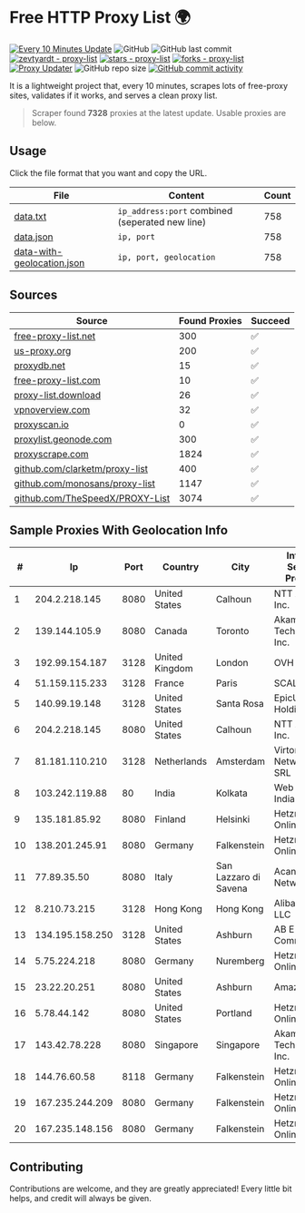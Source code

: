 
# Free HTTP Proxy List 🌍

[![Every 10 Minutes Update](https://github.com/mertguvencli/http-proxy-list/actions/workflows/main.yml/badge.svg?branch=main)](https://github.com/mertguvencli/http-proxy-list/actions/workflows/main.yml)
![GitHub](https://img.shields.io/github/license/mertguvencli/http-proxy-list)
![GitHub last commit](https://img.shields.io/github/last-commit/mertguvencli/http-proxy-list)
[![zevtyardt - proxy-list](https://img.shields.io/static/v1?label=zevtyardt&message=proxy-list&color=blue&logo=github)](https://github.com/zevtyardt/proxy-list "Go to GitHub repo")
[![stars - proxy-list](https://img.shields.io/github/stars/zevtyardt/proxy-list?style=social)](https://github.com/zevtyardt/proxy-list)
[![forks - proxy-list](https://img.shields.io/github/forks/zevtyardt/proxy-list?style=social)](https://github.com/zevtyardt/proxy-list)
[![Proxy Updater](https://github.com/zevtyardt/proxy-list/workflows/Proxy%20Updater/badge.svg)](https://github.com/zevtyardt/proxy-list/actions?query=workflow:"Proxy+Updater")
![GitHub repo size](https://img.shields.io/github/repo-size/zevtyardt/proxy-list)
[![GitHub commit activity](https://img.shields.io/github/commit-activity/m/zevtyardt/proxy-list?logo=commits)](https://github.com/zevtyardt/proxy-list/commits/main)

It is a lightweight project that, every 10 minutes, scrapes lots of free-proxy sites, validates if it works, and serves a clean proxy list.

> Scraper found **7328** proxies at the latest update. Usable proxies are below.

## Usage

Click the file format that you want and copy the URL.

|File|Content|Count|
|----|-------|-----|
|[data.txt](https://raw.githubusercontent.com/mertguvencli/http-proxy-list/main/proxy-list/data.txt)|`ip_address:port` combined (seperated new line)|758|
|[data.json](https://raw.githubusercontent.com/mertguvencli/http-proxy-list/main/proxy-list/data.json)|`ip, port`|758|
|[data-with-geolocation.json](https://raw.githubusercontent.com/mertguvencli/http-proxy-list/main/proxy-list/data-with-geolocation.json)|`ip, port, geolocation`|758|

## Sources

|Source|Found Proxies|Succeed|
|------|-------------|-------|
|[free-proxy-list.net](https://free-proxy-list.net)|300|✅|
|[us-proxy.org](https://www.us-proxy.org)|200|✅|
|[proxydb.net](http://proxydb.net)|15|✅|
|[free-proxy-list.com](https://free-proxy-list.com/?page=&port=&type%5B%5D=http&type%5B%5D=https&up_time=0&search=Search)|10|✅|
|[proxy-list.download](https://www.proxy-list.download/HTTP)|26|✅|
|[vpnoverview.com](https://vpnoverview.com/privacy/anonymous-browsing/free-proxy-servers)|32|✅|
|[proxyscan.io](https://www.proxyscan.io)|0|✅|
|[proxylist.geonode.com](https://proxylist.geonode.com/api/proxy-list?limit=300&page=1&sort_by=lastChecked&sort_type=desc&protocols=http,https)|300|✅|
|[proxyscrape.com](https://api.proxyscrape.com/v2/?request=displayproxies&protocol=http&timeout=10000&country=all&ssl=all&anonymity=all)|1824|✅|
|[github.com/clarketm/proxy-list](https://raw.githubusercontent.com/clarketm/proxy-list/master/proxy-list-raw.txt)|400|✅|
|[github.com/monosans/proxy-list](https://raw.githubusercontent.com/monosans/proxy-list/main/proxies/http.txt)|1147|✅|
|[github.com/TheSpeedX/PROXY-List](https://raw.githubusercontent.com/TheSpeedX/PROXY-List/master/http.txt)|3074|✅|


## Sample Proxies With Geolocation Info

|#|Ip|Port|Country|City|Internet Service Provider|
|-|--|----|-------|----|-------------------------|
|1|204.2.218.145|8080|United States|Calhoun|NTT America, Inc.|
|2|139.144.105.9|8080|Canada|Toronto|Akamai Technologies, Inc.|
|3|192.99.154.187|3128|United Kingdom|London|OVH SAS|
|4|51.159.115.233|3128|France|Paris|SCALEWAY|
|5|140.99.19.148|3128|United States|Santa Rosa|EpicUp Holdings Inc|
|6|204.2.218.145|8080|United States|Calhoun|NTT America, Inc.|
|7|81.181.110.210|3128|Netherlands|Amsterdam|Virtono Networks SRL|
|8|103.242.119.88|80|India|Kolkata|Web Werks India Pvt. Ltd.|
|9|135.181.85.92|8080|Finland|Helsinki|Hetzner Online GmbH|
|10|138.201.245.91|8080|Germany|Falkenstein|Hetzner Online GmbH|
|11|77.89.35.50|8080|Italy|San Lazzaro di Savena|Acantho Network|
|12|8.210.73.215|3128|Hong Kong|Hong Kong|Alibaba.com LLC|
|13|134.195.158.250|3128|United States|Ashburn|AB E-Commerce|
|14|5.75.224.218|8080|Germany|Nuremberg|Hetzner Online GmbH|
|15|23.22.20.251|8080|United States|Ashburn|Amazon.com|
|16|5.78.44.142|8080|United States|Portland|Hetzner Online GmbH|
|17|143.42.78.228|8080|Singapore|Singapore|Akamai Technologies, Inc.|
|18|144.76.60.58|8118|Germany|Falkenstein|Hetzner Online GmbH|
|19|167.235.244.209|8080|Germany|Falkenstein|Hetzner Online GmbH|
|20|167.235.148.156|8080|Germany|Falkenstein|Hetzner Online GmbH|



## Contributing

Contributions are welcome, and they are greatly appreciated! Every
little bit helps, and credit will always be given.

